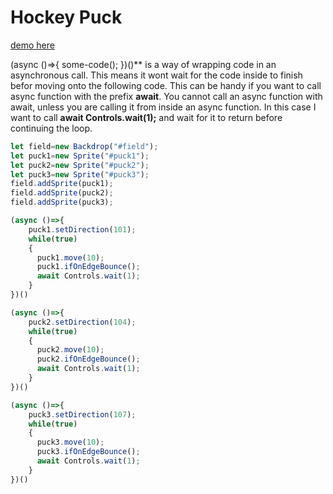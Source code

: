 # Hockey Puck

[demo here](https://gormanlearncode.github.io/learncode/tutorial5/)

(async ()=>{ some-code(); })()** is a way of wrapping code in an asynchronous call. This means it wont wait for the code inside to finish befor moving onto the following code. This can be handy if you want to call async function with the prefix **await**. You cannot call an async function with await, unless you are calling it from inside an async function. In this case I want to call **await Controls.wait(1);** and wait for it to return before continuing the loop.


```javascript
let field=new Backdrop("#field");
let puck1=new Sprite("#puck1");
let puck2=new Sprite("#puck2");
let puck3=new Sprite("#puck3");
field.addSprite(puck1);
field.addSprite(puck2);
field.addSprite(puck3);

(async ()=>{
    puck1.setDirection(101);
    while(true)
    {
      puck1.move(10);
      puck1.ifOnEdgeBounce();
      await Controls.wait(1);
    }
})()

(async ()=>{
    puck2.setDirection(104);
    while(true)
    {
      puck2.move(10);
      puck2.ifOnEdgeBounce();
      await Controls.wait(1);
    }
})()

(async ()=>{
    puck3.setDirection(107);
    while(true)
    {
      puck3.move(10);
      puck3.ifOnEdgeBounce();
      await Controls.wait(1);
    }
})()

```
